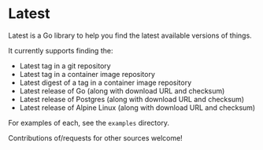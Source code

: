 # Latest

Latest is a Go library to help you find the latest available versions of things.

It currently supports finding the:

 - Latest tag in a git repository
 - Latest tag in a container image repository
 - Latest digest of a tag in a container image repository
 - Latest release of Go (along with download URL and checksum)
 - Latest release of Postgres (along with download URL and checksum)
 - Latest release of Alpine Linux (along with download URL and checksum)

For examples of each, see the `examples` directory.

Contributions of/requests for other sources welcome!
